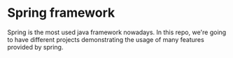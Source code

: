 # Spring framework
Spring is the most used java framework nowadays.
In this repo, we're going to have different projects demonstrating the usage of many features provided by spring.
